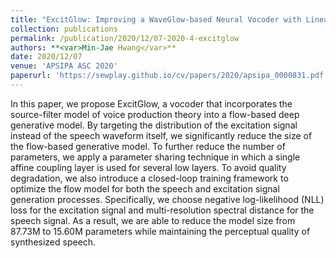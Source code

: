 ```yaml
---
title: "ExcitGlow: Improving a WaveGlow-based Neural Vocoder with Linear Prediction Analysis"
collection: publications
permalink: /publication/2020/12/07-2020-4-excitglow
authors: **<var>Min-Jae Hwang</var>**
date: 2020/12/07
venue: 'APSIPA ASC 2020'
paperurl: 'https://sewplay.github.io/cv/papers/2020/apsipa_0000831.pdf'
---
```

In this paper, we propose ExcitGlow, a vocoder that incorporates the source-filter model of voice production theory into a flow-based deep generative model. By targeting the distribution of the excitation signal instead of the speech waveform itself, we significantly reduce the size of the flow-based generative model. To further reduce the number of parameters, we apply a parameter sharing technique in which a single affine coupling layer is used for several  low layers. To avoid quality degradation, we also introduce a closed-loop training framework to optimize the flow model for both the speech and excitation signal generation processes. Specifically, we choose negative log-likelihood (NLL) loss for the excitation signal and multi-resolution spectral distance for the speech signal. As a result, we are able to reduce the model size from 87.73M to 15.60M parameters while maintaining the perceptual quality of synthesized speech.
